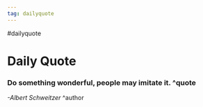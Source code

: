 ```yaml
---
tag: dailyquote
---
```


#dailyquote

# Daily Quote

### Do something wonderful, people may imitate it. ^quote
*-Albert Schweitzer* ^author
